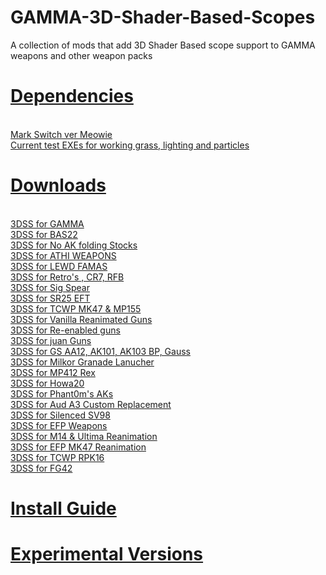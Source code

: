 # GAMMA-3D-Shader-Based-Scopes
A collection of mods that add 3D Shader Based scope support to GAMMA weapons and other weapon packs

<h1><u> Dependencies </u></h1>
<br><a href="https://drive.google.com/file/d/19tHFE6SD6_5X1XCRTlLXL08MrbXfzWf3/view?usp=drive_link">Mark Switch ver Meowie</a>
<br><a href="https://github.com/Redotix/xray-monolith/releases">Current test EXEs for working grass, lighting and particles</a>

<h1><u> Downloads </u></h1>

<br><a href="https://github.com/Redotix/3DSS-for-GAMMA/releases">3DSS for GAMMA</a>
<br><a href="url">3DSS for BAS22</a>
<br><a href="url">3DSS for No AK folding Stocks</a>
<br><a href="url">3DSS for ATHI WEAPONS</a>
<br><a href="url">3DSS for LEWD FAMAS</a>
<br><a href="url">3DSS for Retro's , CR7, RFB</a>
<br><a href="url">3DSS for Sig Spear</a>
<br><a href="url">3DSS for SR25 EFT</a>
<br><a href="url">3DSS for TCWP MK47 & MP155</a>
<br><a href="url">3DSS for Vanilla Reanimated Guns</a>
<br><a href="url">3DSS for Re-enabled guns</a>
<br><a href="url">3DSS for juan Guns</a>
<br><a href="url">3DSS for GS AA12, AK101, AK103 BP, Gauss</a>
<br><a href="url">3DSS for Milkor Granade Lanucher</a>
<br><a href="url">3DSS for MP412 Rex</a>
<br><a href="url">3DSS for Howa20</a>
<br><a href="url">3DSS for Phant0m's AKs</a>
<br><a href="url">3DSS for Aud A3 Custom Replacement</a>
<br><a href="url">3DSS for Silenced SV98</a>
<br><a href="url">3DSS for EFP Weapons</a>
<br><a href="url">3DSS for M14 & Ultima Reanimation</a>
<br><a href="url">3DSS for EFP MK47 Reanimation</a>
<br><a href="url">3DSS for TCWP RPK16</a>
<br><a href="url">3DSS for FG42</a>

<h1><u> Install Guide </u></h1>

<h1><u> Experimental Versions </u></h1>
